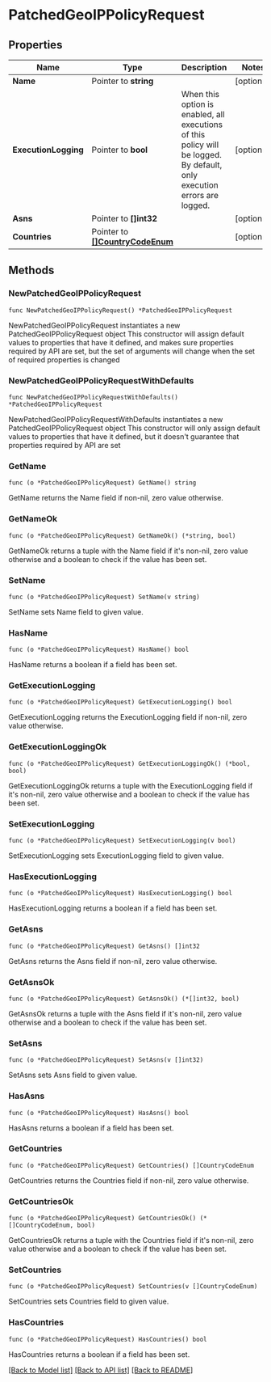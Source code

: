 # PatchedGeoIPPolicyRequest

## Properties

Name | Type | Description | Notes
------------ | ------------- | ------------- | -------------
**Name** | Pointer to **string** |  | [optional] 
**ExecutionLogging** | Pointer to **bool** | When this option is enabled, all executions of this policy will be logged. By default, only execution errors are logged. | [optional] 
**Asns** | Pointer to **[]int32** |  | [optional] 
**Countries** | Pointer to [**[]CountryCodeEnum**](CountryCodeEnum.md) |  | [optional] 

## Methods

### NewPatchedGeoIPPolicyRequest

`func NewPatchedGeoIPPolicyRequest() *PatchedGeoIPPolicyRequest`

NewPatchedGeoIPPolicyRequest instantiates a new PatchedGeoIPPolicyRequest object
This constructor will assign default values to properties that have it defined,
and makes sure properties required by API are set, but the set of arguments
will change when the set of required properties is changed

### NewPatchedGeoIPPolicyRequestWithDefaults

`func NewPatchedGeoIPPolicyRequestWithDefaults() *PatchedGeoIPPolicyRequest`

NewPatchedGeoIPPolicyRequestWithDefaults instantiates a new PatchedGeoIPPolicyRequest object
This constructor will only assign default values to properties that have it defined,
but it doesn't guarantee that properties required by API are set

### GetName

`func (o *PatchedGeoIPPolicyRequest) GetName() string`

GetName returns the Name field if non-nil, zero value otherwise.

### GetNameOk

`func (o *PatchedGeoIPPolicyRequest) GetNameOk() (*string, bool)`

GetNameOk returns a tuple with the Name field if it's non-nil, zero value otherwise
and a boolean to check if the value has been set.

### SetName

`func (o *PatchedGeoIPPolicyRequest) SetName(v string)`

SetName sets Name field to given value.

### HasName

`func (o *PatchedGeoIPPolicyRequest) HasName() bool`

HasName returns a boolean if a field has been set.

### GetExecutionLogging

`func (o *PatchedGeoIPPolicyRequest) GetExecutionLogging() bool`

GetExecutionLogging returns the ExecutionLogging field if non-nil, zero value otherwise.

### GetExecutionLoggingOk

`func (o *PatchedGeoIPPolicyRequest) GetExecutionLoggingOk() (*bool, bool)`

GetExecutionLoggingOk returns a tuple with the ExecutionLogging field if it's non-nil, zero value otherwise
and a boolean to check if the value has been set.

### SetExecutionLogging

`func (o *PatchedGeoIPPolicyRequest) SetExecutionLogging(v bool)`

SetExecutionLogging sets ExecutionLogging field to given value.

### HasExecutionLogging

`func (o *PatchedGeoIPPolicyRequest) HasExecutionLogging() bool`

HasExecutionLogging returns a boolean if a field has been set.

### GetAsns

`func (o *PatchedGeoIPPolicyRequest) GetAsns() []int32`

GetAsns returns the Asns field if non-nil, zero value otherwise.

### GetAsnsOk

`func (o *PatchedGeoIPPolicyRequest) GetAsnsOk() (*[]int32, bool)`

GetAsnsOk returns a tuple with the Asns field if it's non-nil, zero value otherwise
and a boolean to check if the value has been set.

### SetAsns

`func (o *PatchedGeoIPPolicyRequest) SetAsns(v []int32)`

SetAsns sets Asns field to given value.

### HasAsns

`func (o *PatchedGeoIPPolicyRequest) HasAsns() bool`

HasAsns returns a boolean if a field has been set.

### GetCountries

`func (o *PatchedGeoIPPolicyRequest) GetCountries() []CountryCodeEnum`

GetCountries returns the Countries field if non-nil, zero value otherwise.

### GetCountriesOk

`func (o *PatchedGeoIPPolicyRequest) GetCountriesOk() (*[]CountryCodeEnum, bool)`

GetCountriesOk returns a tuple with the Countries field if it's non-nil, zero value otherwise
and a boolean to check if the value has been set.

### SetCountries

`func (o *PatchedGeoIPPolicyRequest) SetCountries(v []CountryCodeEnum)`

SetCountries sets Countries field to given value.

### HasCountries

`func (o *PatchedGeoIPPolicyRequest) HasCountries() bool`

HasCountries returns a boolean if a field has been set.


[[Back to Model list]](../README.md#documentation-for-models) [[Back to API list]](../README.md#documentation-for-api-endpoints) [[Back to README]](../README.md)


